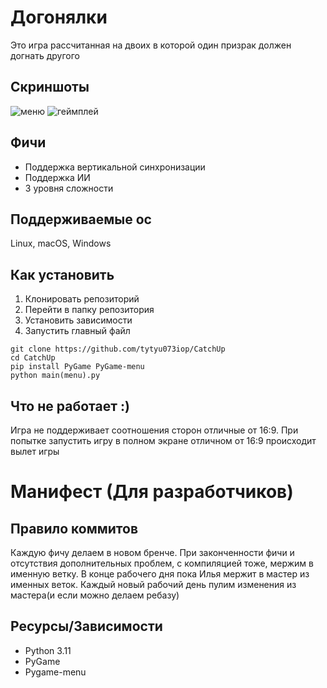 # Догонялки
Это игра рассчитанная на двоих в которой один призрак должен догнать другого
## Скриншоты
![меню](https://github.com/user-attachments/assets/97333421-d8ee-4c4a-a888-c5ee6ab96d17)
![геймплей](https://github.com/user-attachments/assets/523493aa-dac6-4629-984e-085128d15d84)
## Фичи
- Поддержка вертикальной синхронизации
- Поддержка ИИ
- 3 уровня сложности
## Поддерживаемые ос
Linux, macOS, Windows
## Как установить
1. Клонировать репозиторий
2. Перейти в папку репозитория
3. Установить зависимости
4. Запустить главный файл

```
git clone https://github.com/tytyu073iop/CatchUp
cd CatchUp
pip install PyGame PyGame-menu
python main(menu).py
```
## Что не работает :)
Игра не поддерживает соотношения сторон отличные от 16:9. При попытке запустить игру в полном экране отличном от 16:9 происходит вылет игры
# Манифест (Для разработчиков)
## Правило коммитов
Каждую фичу делаем в новом бренче. При законченности фичи и отсутствия дополнительных проблем, с компиляцией тоже, мержим в именную ветку. В конце рабочего дня пока Илья мержит в мастер из именных веток. Каждый новый рабочий день пулим изменения из мастера(и если можно делаем ребазу)
## Ресурсы/Зависимости
- Python 3.11
- PyGame
- Pygame-menu
